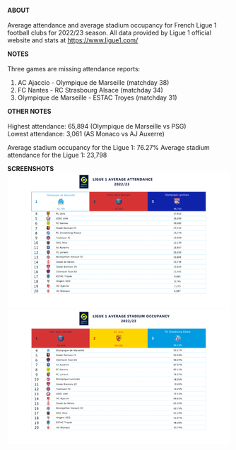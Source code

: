 
<strong>ABOUT</strong><br>
<br>
Average attendance and average stadium occupancy for French Ligue 1 football clubs for 2022/23 season. All data provided by Ligue 1 official website and stats at https://www.ligue1.com/ 

<strong>NOTES</strong><br>
<br>
Three games are missing attendance reports:<br>
1. AC Ajaccio - Olympique de Marseille (matchday 38)
2. FC Nantes - RC Strasbourg Alsace (matchday 34)
3. Olympique de Marseille - ESTAC Troyes (matchday 31) 

<strong>OTHER NOTES</strong><br>
<br>
Highest attendance: 65,894 (Olympique de Marseille vs PSG)  
Lowest attendance: 3,061 (AS Monaco vs AJ Auxerre)

Average stadium occupancy for the Ligue 1: 76.27%
Average stadium attendance for the Ligue 1: 23,798

<strong>SCREENSHOTS</strong>
<img src="./assets/ligue1_average_att.png" />
<img src="./assets/ligue1_average_occupancy.png" />
